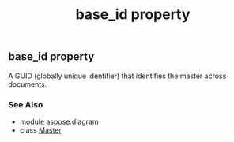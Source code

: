 ﻿---
title: base_id property
second_title: Aspose.Diagram for Python via .NET API References
description: 
type: docs
weight: 50
url: /python-net/aspose.diagram/master/base_id/
is_root: false
---

## base_id property


A GUID (globally unique identifier) that identifies the master across documents.

### See Also
* module [aspose.diagram](../../)
* class [Master](/diagram/python-net/aspose.diagram/master)
